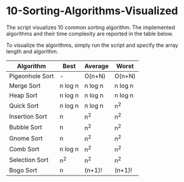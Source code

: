 # 10-Sorting-Algorithms-Visualized

The script visualizes 10 common sorting algorithm. The implemented algorithms and their time complexity are reported in the table below.

To visualize the algorithms, simply run the script and specify the array length and algorithm.


| Algorithm | Best | Average  | Worst |
| ------------- | ------------- | ------------- | ------------- |
| Pigeonhole Sort  | -  | O(n+N)  | O(n+N)  |
| Merge Sort  | n log n  | n log n  | n log n  |
| Heap Sort  | n log n  | n log n  | n log n  |
| Quick Sort  | n log n  | n log n  | n<sup>2<sup>  |
| Insertion Sort | n  | n<sup>2<sup>  | n<sup>2<sup>  |
| Bubble Sort | n  | n<sup>2<sup>  | n<sup>2<sup>  |
| Gnome Sort | n  | n<sup>2<sup>  | n<sup>2<sup>  |
| Comb Sort | n log n  | n<sup>2<sup>  | n<sup>2<sup>  |
| Selection Sort | n<sup>2<sup>  | n<sup>2<sup>  | n<sup>2<sup>  |
| Bogo Sort | n  | (n+1)!  | (n+1)!  |
